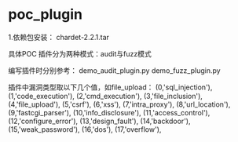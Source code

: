 poc_plugin
==========

1.依赖包安装：
chardet-2.2.1.tar

具体POC 插件分为两种模式：audit与fuzz模式

编写插件时分别参考：
demo_audit_plugin.py
demo_fuzz_plugin.py

插件中漏洞类型取以下几个值，如file_upload：
        (0,'sql_injection'),
        (1,'code_execution'),
        (2,'cmd_execution'),
        (3,'file_inclusion'),
        (4,'file_upload'),
        (5,'csrf'),
        (6,'xss'),
        (7,'intra_proxy'),
        (8,'url_location'),
        (9,'fastcgi_parser'),
        (10,'info_disclosure'),
        (11,'access_control'),
        (12,'configure_error'),
        (13,'design_fault'),
        (14,'backdoor'),
        (15,'weak_password'),
        (16,'dos'),
        (17,'overflow'),
